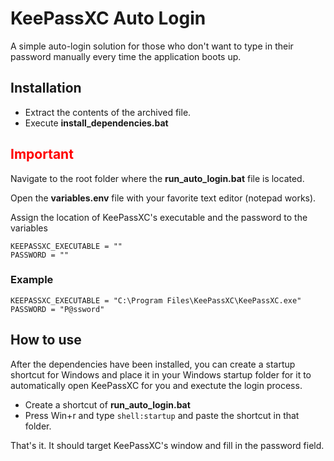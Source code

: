 # KeePassXC Auto Login
A simple auto-login solution for those who don't want to type in their password manually every time the application boots up.


## Installation
- Extract the contents of the archived file.  
- Execute **install_dependencies.bat**


<h2 style="color: red">Important</h2>



Navigate to the root folder where the **run_auto_login.bat** file is located.

Open the **variables.env** file with your favorite text editor (notepad works).  

Assign the location of KeePassXC's executable and the password to the variables

```
KEEPASSXC_EXECUTABLE = ""
PASSWORD = ""
```
### Example
```
KEEPASSXC_EXECUTABLE = "C:\Program Files\KeePassXC\KeePassXC.exe"
PASSWORD = "P@ssword"
```

## How to use
After the dependencies have been installed, you can create a startup shortcut for Windows and place it in your Windows startup folder for it to automatically open KeePassXC for you and exectute the login process. 

- Create a shortcut of **run_auto_login.bat**
- Press Win+r and type ``` shell:startup ``` and paste the shortcut in that folder. 

That's it. It should target KeePassXC's window and fill in the password field. 
